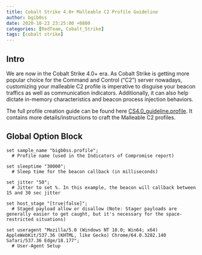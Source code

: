 ```yaml
---
title: Cobalt Strike 4.0+ Malleable C2 Profile Guideline
author: bgib0ss
date: 2020-10-23 23:25:00 +0800
categories: [RedTeam, Cobalt_Strike]
tags: [cobalt strike]
---
```


## Intro

We are now in the Cobalt Strike 4.0+ era. As Cobalt Strike is getting more popular choice for the Command and Control (“C2”) server nowadays, customizing your malleable C2 profile is imperative to disguise your beacon traffics as well as communication indicators. Additionally, it can also help dictate in-memory characteristics and beacon process injection behaviors.

The full profile creation guide can be found here [CS4.0_guideline.profile](https://github.com/bigb0sss/RedTeam/blob/master/CobaltStrike/malleable_C2_profile/CS4.0_guideline.profile). It contains more details/instructions to craft the Malleable C2 profiles.

## Global Option Block

```
set sample_name "bigb0ss.profile";     
  # Profile name (used in the Indicators of Compromise report)

set sleeptime "30000";                  
  # Sleep time for the beacon callback (in milliseconds)
  
set jitter "50";                        
  # Jitter to set %. In this example, the beacon will callback between 15 and 30 sec jitter
  
set host_stage "[true|false]";            
  # Staged payload allow or disallow (Note: Stager payloads are generally easier to get caught, but it's necessary for the space-restricted situations)
  
set useragent "Mozilla/5.0 (Windows NT 10.0; Win64; x64) AppleWebKit/537.36 (KHTML, like Gecko) Chrome/64.0.3282.140 Safari/537.36 Edge/18.177";    
  # User-Agent Setup
```

